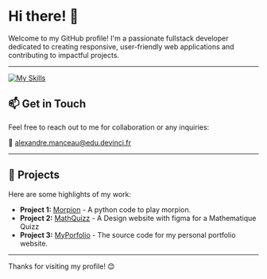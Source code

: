 # Hi there! 👋

Welcome to my GitHub profile! I'm a passionate fullstack developer dedicated to creating responsive, user-friendly web applications and contributing to impactful projects.

---
[![My Skills](https://skillicons.dev/icons?i=js,html,css,cs,dotnet,express,figma,git,java,mysql,nodejs,php,prisma,py,react,sass,symfony,ts,unity,visualstudio,vscode,vite,ae,ps,c,cpp&perline=13)](https://skillicons.dev)

 
## 📫 Get in Touch

Feel free to reach out to me for collaboration or any inquiries:

📧 [alexandre.manceau@edu.devinci.fr](alexandre.manceau@edu.devinci.fr)

---

## 🌟 Projects

Here are some highlights of my work:

- **Project 1:** [Morpion](https://github.com/DevinciAlex/Morpion) - A python code to play morpion.
- **Project 2:** [MathQuizz](https://www.figma.com/design/RdgfOopNTIO7C7UOTFBA9Q/MathQuiz?node-id=0-1&node-type=canvas&t=3Cmz3BDxsXiwgNfd-0) - A Design website with figma for a Mathematique Quizz
-  **Project 3:** [MyPorfolio](https://github.com/DevinciAlex/MyPortfolio) - The source code for my personal portfolio website.

---

Thanks for visiting my profile! 😊
